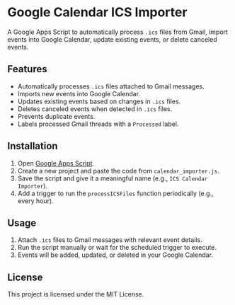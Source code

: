 # Google Calendar ICS Importer

A Google Apps Script to automatically process `.ics` files from Gmail, import events into Google Calendar, update existing events, or delete canceled events.

## Features

- Automatically processes `.ics` files attached to Gmail messages.
- Imports new events into Google Calendar.
- Updates existing events based on changes in `.ics` files.
- Deletes canceled events when detected in `.ics` files.
- Prevents duplicate events.
- Labels processed Gmail threads with a `Processed` label.

## Installation

1. Open [Google Apps Script](https://script.google.com).
2. Create a new project and paste the code from `calendar_importer.js`.
3. Save the script and give it a meaningful name (e.g., `ICS Calendar Importer`).
4. Add a trigger to run the `processICSFiles` function periodically (e.g., every hour).

## Usage

1. Attach `.ics` files to Gmail messages with relevant event details.
2. Run the script manually or wait for the scheduled trigger to execute.
3. Events will be added, updated, or deleted in your Google Calendar.

## License

This project is licensed under the MIT License.
